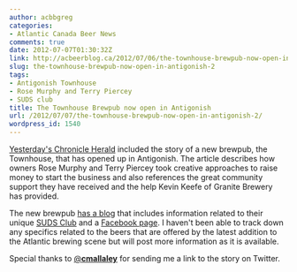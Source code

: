 ```yaml
---
author: acbbgreg
categories:
- Atlantic Canada Beer News
comments: true
date: 2012-07-07T01:30:32Z
link: http://acbeerblog.ca/2012/07/06/the-townhouse-brewpub-now-open-in-antigonish-2/
slug: the-townhouse-brewpub-now-open-in-antigonish-2
tags:
- Antigonish Townhouse
- Rose Murphy and Terry Piercey
- SUDS club
title: The Townhouse Brewpub now open in Antigonish
url: /2012/07/07/the-townhouse-brewpub-now-open-in-antigonish-2/
wordpress_id: 1540
---
```


[Yesterday's Chronicle Herald](http://thechronicleherald.ca/novascotia/114073-the-community-that-invests-together-drinks-together) included the story of a new brewpub, the Townhouse, that has opened up in Antigonish.  The article describes how owners Rose Murphy and Terry Piercey took creative approaches to raise money to start the business and also references the great community support they have received  and the help Kevin Keefe of Granite Brewery has provided.

The new brewpub [has a blog](http://antigonishtownhouse.blogspot.ca/) that includes information related to their unique [SUDS Club](http://antigonishtownhouse.blogspot.ca/p/join-suds-club.html) and a [Facebook page](http://www.facebook.com/AntigonishTownhouse).  I haven't been able to track down any specifics related to the beers that are offered by the latest addition to the Atlantic brewing scene but will post more information as it is available.

Special thanks to [@**cmallaley**](https://twitter.com/cmallaley) for sending me a link to the story on Twitter.
